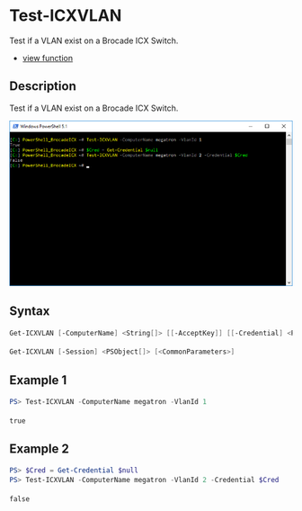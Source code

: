 # Test-ICXVLAN

Test if a VLAN exist on a Brocade ICX Switch.

* [view function](https://github.com/BornToBeRoot/PowerShell_BrocadeICX/blob/master/Module/BrocadeICX/Functions/VLAN/Test-ICXVLAN.ps1)

## Description

Test if a VLAN exist on a Brocade ICX Switch.

![Screenshot](Images/Test-ICXVLAN.png?raw=true)

## Syntax

```powershell
Get-ICXVLAN [-ComputerName] <String[]> [[-AcceptKey]] [[-Credential] <PSCredential>] [<CommonParameters>]

Get-ICXVLAN [-Session] <PSObject[]> [<CommonParameters>]
```

## Example 1

```powershell
PS> Test-ICXVLAN -ComputerName megatron -VlanId 1
    
true
```

## Example 2

```powershell
PS> $Cred = Get-Credential $null
PS> Test-ICXVLAN -ComputerName megatron -VlanId 2 -Credential $Cred

false
```
